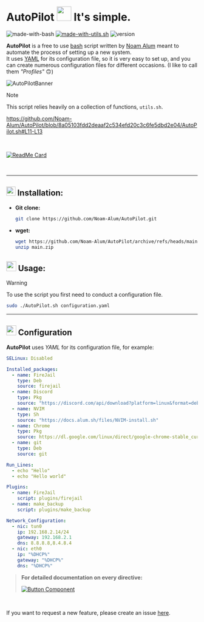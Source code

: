 # AutoPilot <img src="https://docs.alum.sh/images/AutoPilot-Icons/AutoPilot-icon-color.png" width="38" style="max-width: 100%;"> It's simple.
![made-with-bash](https://img.shields.io/badge/Made%20with-Bash-blue?style=plastic&labelColor=%237b7b7b&color=%23003972)
[![made-with-utils.sh](https://img.shields.io/badge/Made%20with-utils.sh-blue?style=plastic&labelColor=%237b7b7b&color=%23003972)](https://github.com/Noam-Alum/utils.sh)
![version](https://img.shields.io/badge/Version-1.0.0-blue?style=plastic&labelColor=%2390ee90&color=%23003972)

**AutoPilot** is a free to use [bash](https://en.wikipedia.org/wiki/Bash_(Unix_shell)) script written by [Noam Alum](https://www.linkedin.com/in/noam-alum/) meant to automate the process of setting up a new system.<br>
It uses [YAML](https://en.wikipedia.org/wiki/YAML) for its configuration file, so it is very easy to set up, and you can create numerous configuration files for different occasions. (I like to call them *"Profiles"* 🙃)

![AutoPilotBanner](https://docs.alum.sh/images/AutoPilot-Logo.png)

> [!NOTE]
> This script relies heavily on a collection of functions, `utils.sh`.
> 
> https://github.com/Noam-Alum/AutoPilot/blob/8a05103fdd2deaaf2c534efd20c3c6fe5dbd2e04/AutoPilot.sh#L11-L13
> 
> <br>
> 
> [![ReadMe Card](https://github-readme-stats.vercel.app/api/pin/?username=Noam-Alum&repo=utils.sh)](https://github.com/Noam-Alum/utils.sh\&title_color=fff\&icon_color=f9f9f9\&text_color=9f9f9f\&bg_color=151515)

<br>

---

##  <img src="https://cdn.iconscout.com/icon/premium/png-256-thumb/install-1462529-1238097.png?f=webp&w=256" width="24" style="max-width: 100%;"> Installation:

- **Git clone:**
  ```sh
  git clone https://github.com/Noam-Alum/AutoPilot.git
  ```

- **wget:**
  ```sh
  wget https://github.com/Noam-Alum/AutoPilot/archive/refs/heads/main.zip
  unzip main.zip
  ```

## <img src="https://cdn-icons-png.flaticon.com/512/5486/5486152.png" width="26" style="max-width: 100%;"> Usage:

> [!WARNING]
> To use the script you first need to conduct a configuration file.

```sh
sudo ./AutoPilot.sh configuration.yaml
```

---

## <img src="https://icons.iconarchive.com/icons/dtafalonso/android-lollipop/256/Settings-icon.png" width="26" style="max-width: 100%;"> Configuration

**AutoPilot** uses *YAML* for its configuration file, for example:

```yaml
SELinux: Disabled

Installed_packages:
  - name: FireJail
    type: Deb
    source: firejail
  - name: Discord
    type: Pkg
    source: "https://discord.com/api/download?platform=linux&format=deb"
  - name: NVIM
    type: Sh
    source: "https://docs.alum.sh/files/NVIM-install.sh"
  - name: Chrome
    type: Pkg
    source: https://dl.google.com/linux/direct/google-chrome-stable_current_amd64.deb
  - name: git
    type: Deb
    source: git

Run_Lines:
  - echo "Hello"
  - echo "Hello world"

Plugins:
  - name: FireJail
    script: plugins/firejail
  - name: make_backup
    script: plugins/make_backup

Network_Configuration:
  - nic: tun0
    ip: 192.168.2.14/24
    gateway: 192.168.2.1
    dns: 8.8.8.8,8.4.8.4
  - nic: eth0
    ip: "%DHCP%"
    gateway: "%DHCP%"
    dns: "%DHCP%"
```

> **For detailed documentation on every directive:**
> 
> [![Button Component](https://readme-components.vercel.app/api?component=button&text=Documentation)](https://docs.alum.sh/AutoPilot/Introduction.html)

<br>

If you want to request a new feature, please create an issue [here](https://github.com/Noam-Alum/AutoPilot/issues).
